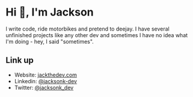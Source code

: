 # Hi :wave:, I'm Jackson
I write code, ride motorbikes and pretend to deejay. I have several unfinished projects like any other dev and sometimes I have no idea what I'm doing - hey, I said "sometimes".

## Link up
- Website: <a href="https://jackthedev.com">jackthedev.com</a>
- Linkedin: <a href="https://www.linkedin.com/in/jacksonk-dev">@jacksonk-dev</a>
- Twitter: <a href="https://www.twitter.com/jacksonk_dev">@jacksonk_dev</a>
